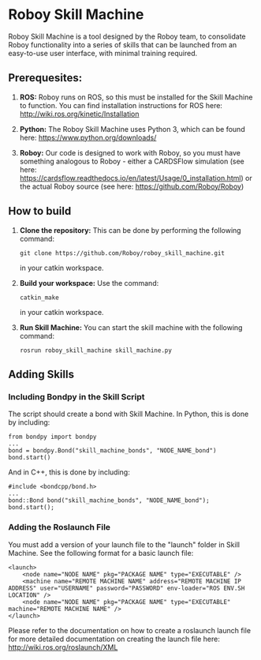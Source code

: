 # Roboy Skill Machine

Roboy Skill Machine is a tool designed by the Roboy team, to consolidate Roboy functionality into a series of skills that can
be launched from an easy-to-use user interface, with minimal training required.

## Prerequesites:

1. **ROS:** Roboy runs on ROS, so this must be installed for the Skill Machine to function. You can find installation
instructions for ROS here: http://wiki.ros.org/kinetic/Installation

2. **Python:** The Roboy Skill Machine uses Python 3, which can be found here: https://www.python.org/downloads/

3. **Roboy:** Our code is designed to work with Roboy, so you must have something analogous to Roboy - either a CARDSFlow
simulation (see here: https://cardsflow.readthedocs.io/en/latest/Usage/0_installation.html) or the actual Roboy source
(see here: https://github.com/Roboy/Roboy)

## How to build
1. **Clone the repository:** This can be done by performing the following command:
    ```
    git clone https://github.com/Roboy/roboy_skill_machine.git
    ```
   in your catkin workspace.

2. **Build your workspace:** Use the command:
    ```
    catkin_make
    ````
   in your catkin workspace.

3. **Run Skill Machine:** You can start the skill machine with the following command:
    ```
    rosrun roboy_skill_machine skill_machine.py
    ```
## Adding Skills

### Including Bondpy in the Skill Script
The script should create a bond with Skill Machine. In Python, this is done by including:
```
from bondpy import bondpy
...
bond = bondpy.Bond("skill_machine_bonds", "NODE_NAME_bond")
bond.start()
```

And in C++, this is done by including:
```
#include <bondcpp/bond.h>
...
bond::Bond bond("skill_machine_bonds", "NODE_NAME_bond");
bond.start();
```

### Adding the Roslaunch File
You must add a version of your launch file to the "launch" folder in Skill Machine. See the following format for a basic launch file:
```
<launch>
    <node name="NODE NAME" pkg="PACKAGE NAME" type="EXECUTABLE" />
    <machine name="REMOTE MACHINE NAME" address="REMOTE MACHINE IP ADDRESS" user="USERNAME" password="PASSWORD" env-loader="ROS ENV.SH LOCATION" />
    <node name="NODE NAME" pkg="PACKAGE NAME" type="EXECUTABLE" machine="REMOTE MACHINE NAME" />
</launch>
```
Please refer to the documentation on how to create a roslaunch launch file for more detailed documentation on creating the
launch file here: http://wiki.ros.org/roslaunch/XML
